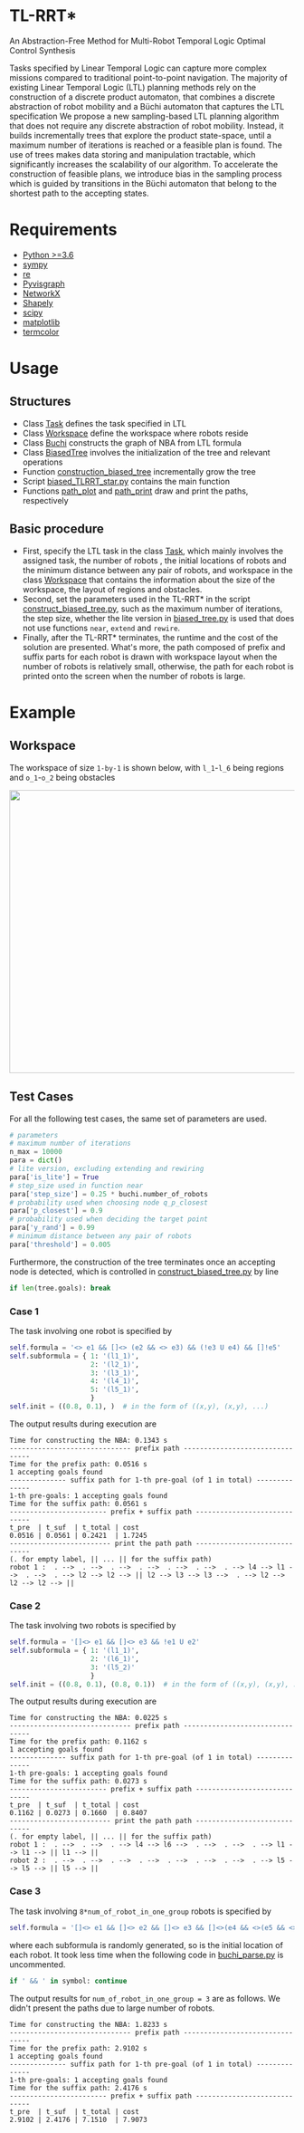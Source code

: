 # TL-RRT*

An Abstraction-Free Method for Multi-Robot Temporal Logic Optimal Control Synthesis

Tasks specified by Linear Temporal Logic can capture more complex missions compared to traditional point-to-point navigation.
The majority of existing Linear Temporal Logic (LTL) planning methods rely on the construction of a discrete product 
automaton, that combines a discrete abstraction of robot mobility and a Büchi automaton that captures the LTL specification
We propose a new sampling-based LTL planning algorithm that does not require any discrete abstraction of robot mobility.
Instead, it builds incrementally trees that explore the product state-space, until a maximum number of iterations is
reached or a feasible plan is found. The use of trees makes data storing and manipulation tractable, which significantly
increases the scalability of our algorithm. To accelerate the construction of feasible plans, we introduce bias in the
sampling process which is guided by transitions in the Büchi automaton that belong to the shortest path to the accepting
states.

# Requirements
* [Python >=3.6](https://www.python.org/downloads/)
* [sympy](https://www.sympy.org/en/index.html)
* [re]()
* [Pyvisgraph](https://github.com/TaipanRex/pyvisgraph)
* [NetworkX](https://networkx.github.io)
* [Shapely](https://github.com/Toblerity/Shapely)
* [scipy](https://www.scipy.org)
* [matplotlib](https://matplotlib.org)
* [termcolor](https://pypi.org/project/termcolor/)

# Usage
## Structures
* Class [Task](task.py) defines the task specified in LTL
* Class [Workspace](workspace.py) define the workspace where robots reside
* Class [Buchi](buchi_parse.py) constructs the graph of NBA from LTL formula
* Class [BiasedTree](biased_tree.py) involves the initialization of the tree and relevant operations
* Function [construction_biased_tree](construct_biased_tree.py) incrementally grow the tree
* Script [biased_TLRRT_star.py](biased_TLRRT_star.py) contains the main function
* Functions [path_plot](draw_picture.py) and [path_print](draw_picture.py) draw and print the paths, respectively
## Basic procedure
* First, specify the LTL task in the class [Task](task.py), which mainly involves the assigned task, the number of robots
, the initial locations of robots and the minimum distance between any pair of robots, and workspace in the class [Workspace](/workspace.py) that contains the information about the size of the workspace, the layout of regions and obstacles. 
* Second, set the parameters used in the TL-RRT* in the script [construct_biased_tree.py](/construct_biased_tree.py), such as the maximum number of iterations, the step size, whether the lite version in [biased_tree.py](/biased_tree.py) is used that does not use functions `near`, `extend` and `rewire`. 
* Finally, after the TL-RRT* terminates, the runtime and the cost of the solution are presented. What's more, the path composed of prefix and suffix parts for each robot is drawn with workspace layout when the number of robots is relatively small, otherwise, the path for each robot is printed onto the screen when the number of robots is large. 

# Example

## Workspace
The workspace of size `1-by-1` is shown below, with `l_1`-`l_6` being regions and `o_1`-`o_2` being obstacles
<p align="center">
<img src="img/workspace.png"  width="750" height="500">
</p>

## Test Cases
For all the following test cases, the same set of parameters are used.
```python
# parameters
# maximum number of iterations
n_max = 10000
para = dict()
# lite version, excluding extending and rewiring
para['is_lite'] = True
# step_size used in function near
para['step_size'] = 0.25 * buchi.number_of_robots
# probability used when choosing node q_p_closest
para['p_closest'] = 0.9
# probability used when deciding the target point 
para['y_rand'] = 0.99
# minimum distance between any pair of robots  
para['threshold'] = 0.005
```
Furthermore, the construction of the tree terminates once an accepting node is detected, which is controlled in [construct_biased_tree.py](construct_biased_tree.py) by line
```python
if len(tree.goals): break
```
### Case 1
The task involving one robot is specified by 
```python
self.formula = '<> e1 && []<> (e2 && <> e3) && (!e3 U e4) && []!e5'
self.subformula = { 1: '(l1_1)',
                    2: '(l2_1)',
                    3: '(l3_1)',
                    4: '(l4_1)',
                    5: '(l5_1)',
                    }     
self.init = ((0.8, 0.1), )  # in the form of ((x,y), (x,y), ...)    
```
The output results during execution are
```
Time for constructing the NBA: 0.1343 s
------------------------------ prefix path --------------------------------
Time for the prefix path: 0.0516 s
1 accepting goals found
-------------- suffix path for 1-th pre-goal (of 1 in total) --------------
1-th pre-goals: 1 accepting goals found
Time for the suffix path: 0.0561 s
------------------------ prefix + suffix path -----------------------------
t_pre  | t_suf  | t_total | cost
0.0516 | 0.0561 | 0.2421  | 1.7245
------------------------- print the path path -----------------------------
(. for empty label, || ... || for the suffix path)
robot 1 :  . -->  . -->  . -->  . -->  . -->  . -->  . --> l4 --> l1 -->  . -->  . --> l2 --> l2 --> || l2 --> l3 --> l3 -->  . --> l2 --> l2 --> l2 --> || 
```
### Case 2
The task involving two robots is specified by 
```python
self.formula = '[]<> e1 && []<> e3 && !e1 U e2'
self.subformula = { 1: '(l1_1)',
                    2: '(l6_1)',
                    3: '(l5_2)'
                    }
self.init = ((0.8, 0.1), (0.8, 0.1))  # in the form of ((x,y), (x,y), ...)    
```
The output results during execution are
```
Time for constructing the NBA: 0.0225 s
------------------------------ prefix path --------------------------------
Time for the prefix path: 0.1162 s
1 accepting goals found
-------------- suffix path for 1-th pre-goal (of 1 in total) --------------
1-th pre-goals: 1 accepting goals found
Time for the suffix path: 0.0273 s
------------------------ prefix + suffix path -----------------------------
t_pre  | t_suf  | t_total | cost
0.1162 | 0.0273 | 0.1660  | 0.8407
------------------------- print the path path -----------------------------
(. for empty label, || ... || for the suffix path)
robot 1 :  . -->  . -->  . --> l4 --> l6 -->  . -->  . -->  . --> l1 --> l1 --> || l1 --> || 
robot 2 :  . -->  . -->  . -->  . -->  . -->  . -->  . -->  . --> l5 --> l5 --> || l5 --> ||
```
### Case 3
The task involving `8*num_of_robot_in_one_group` robots is specified by 
```python
self.formula = '[]<> e1 && []<> e2 && []<> e3 && []<>(e4 && <>(e5 && <> e6)) && <> e7 && []<>e8 && (!e7 U e8)'
```
where each subformula is randomly generated, so is the initial location of each robot. It took less time when the following code in [buchi_parse.py](buchi_parse.py) is uncommented.
```python
if ' && ' in symbol: continue
```

The output results for `num_of_robot_in_one_group = 3` are as follows. We didn't present the paths due to large number of robots.
```
Time for constructing the NBA: 1.8233 s
------------------------------ prefix path --------------------------------
Time for the prefix path: 2.9102 s
1 accepting goals found
-------------- suffix path for 1-th pre-goal (of 1 in total) --------------
1-th pre-goals: 1 accepting goals found
Time for the suffix path: 2.4176 s
------------------------ prefix + suffix path -----------------------------
t_pre  | t_suf  | t_total | cost
2.9102 | 2.4176 | 7.1510  | 7.9073
```
